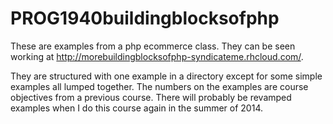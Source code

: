PROG1940buildingblocksofphp
===========================

These are examples from a php ecommerce class. They can be seen working at http://morebuildingblocksofphp-syndicateme.rhcloud.com/.

They are structured with one example in a directory except for some simple examples all lumped together. The numbers on the examples are course objectives from a previous course. There will probably be revamped examples when I do this course again in the summer of 2014.
